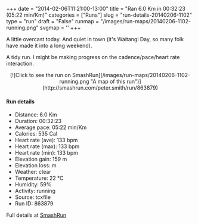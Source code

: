 +++
date = "2014-02-06T11:21:00-13:00"
title = "Ran 6.0 Km in 00:32:23 (05:22 min/Km)"
categories = ["Runs"]
slug = "run-details-20140206-1102"
type = "run"
draft = "False"
runmap = "/images/run-maps/20140206-1102-running.png"
svgmap = '<polyline points="92 48, 98 39, 98 33, 87 31, 71 34, 66 37, 48 51, 38 60, 25 65, 7 70, 1 66, 0 63, 12 56, 47 33, 49 32, 53 33, 63 39, 71 35, 86 31, 99 32, 100 33, 99 35, 93 48">'
+++

A little overcast today. And quiet in town (it's Waitangi Day, so many folk have made it into a long weekend). 

A tidy run. I might be making progress on the cadence/pace/heart rate interaction. 



<!--more-->

<center>
[![Click to see the run on SmashRun](/images/run-maps/20140206-1102-running.png "A map of this run")](http://smashrun.com/peter.smith/run/863879)
</center>

#### Run details

* Distance: 6.0 Km
* Duration: 00:32:23
* Average pace: 05:22 min/Km
* Calories: 535 Cal
* Heart rate (ave): 133 bpm
* Heart rate (max): 133 bpm
* Heart rate (min): 133 bpm
* Elevation gain: 159 m
* Elevation loss:  m
* Weather: clear
* Temperature: 22 &deg;C
* Humidity: 59%
* Activity: running
* Source: tcxfile
* Run ID: 863879

Full details at [SmashRun](http://smashrun.com/peter.smith/run/863879)